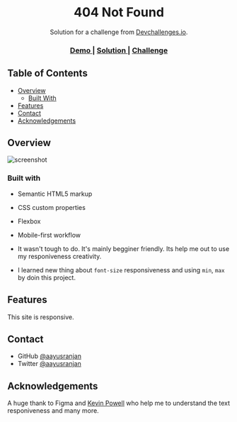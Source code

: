 <!-- Please update value in the {}  -->

<h1 align="center">404 Not Found</h1>

<div align="center">
   Solution for a challenge from  <a href="http://devchallenges.io" target="_blank">Devchallenges.io</a>.
</div>

<div align="center">
  <h3>
    <a href="https://www.figma.com/file/QeKWLNhB13zDjJzqR22TKE">
      Demo
    </a>
    <span> | </span>
    <a href="https://aayusranjan.github.io/404-Not-Found/">
      Solution
    </a>
    <span> | </span>
    <a href="https://devchallenges.io/challenges/wBunSb7FPrIepJZAg0sY">
      Challenge
    </a>
  </h3>
</div>

<!-- TABLE OF CONTENTS -->

## Table of Contents

- [Overview](#overview)
  - [Built With](#built-with)
- [Features](#features)
- [Contact](#contact)
- [Acknowledgements](#acknowledgements)

<!-- OVERVIEW -->

## Overview <a name = "overview"></a>

![screenshot](images/404-Not-Found-img.png) 

   ### Built with <a name = "built-with"></a>
   - Semantic HTML5 markup
   - CSS custom properties
   - Flexbox
   - Mobile-first workflow


- It wasn't tough to do. It's mainly begginer friendly. Its help me out to use my responiveness creativity.
- I learned new thing about `font-size` responsiveness and using `min`, `max` by doin this project.

## Features <a name = "features"></a>

This site is responsive.

## Contact<a name = "contact"></a>

- GitHub [@aayusranjan](https://{github.com/aayusranjan})
- Twitter [@aayusranjan](https://{twitter.com/aayusranjan})

## Acknowledgements<a name = "acknowledgements"></a>

A huge thank to Figma and [Kevin Powell](https://www.youtube.com/kepowob) who help me to understand the text responiveness and many more.
